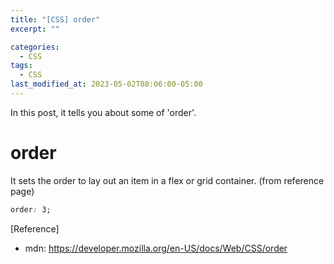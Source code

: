 ```yaml
---
title: "[CSS] order"
excerpt: ""

categories:
  - CSS
tags:
  - CSS
last_modified_at: 2023-05-02T08:06:00-05:00
---
```


In this post, it tells you about some of 'order'.

# order

It sets the order to lay out an item in a flex or grid container.
(from reference page)

```css
order: 3;
```

[Reference]

- mdn: <https://developer.mozilla.org/en-US/docs/Web/CSS/order>
